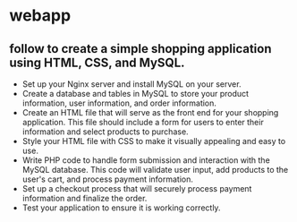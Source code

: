 # webapp

## follow to create a simple shopping application using HTML, CSS, and MySQL.

- Set up your Nginx server and install MySQL on your server.
- Create a database and tables in MySQL to store your product information, user information, and order information.
- Create an HTML file that will serve as the front end for your shopping application. This file should include a form for users to enter their information and select products to purchase.
- Style your HTML file with CSS to make it visually appealing and easy to use.
- Write PHP code to handle form submission and interaction with the MySQL database. This code will validate user input, add products to the user's cart, and process payment information.
- Set up a checkout process that will securely process payment information and finalize the order.
- Test your application to ensure it is working correctly.